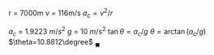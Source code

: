r = 7000m
v = 116m/s
$a_c=v^2/r$

$a_c$ = 1.9223 $m/s^2$
$g$ = 10 $m/s^2$
$\tan{\theta}=a_c/g$
$\theta=\arctan{(a_c/g)}$
$\theta=10.8812\degree$
$_\blacksquare$